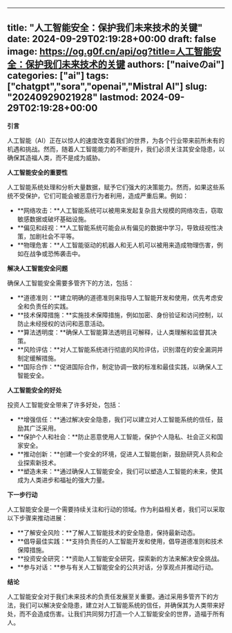 
---
title: "人工智能安全：保护我们未来技术的关键"
date: 2024-09-29T02:19:28+00:00
draft: false
image: https://og.g0f.cn/api/og?title=人工智能安全：保护我们未来技术的关键
authors: ["naiveのai"]
categories: ["ai"]
tags: ["chatgpt","sora","openai","Mistral AI"]
slug: "20240929021928"
lastmod: 2024-09-29T02:19:28+00:00
---
**引言**

人工智能（AI）正在以惊人的速度改变着我们的世界，为各个行业带来前所未有的机遇和挑战。然而，随着人工智能能力的不断提升，我们必须关注其安全隐患，以确保其造福人类，而不是成为威胁。

**人工智能安全的重要性**

人工智能系统处理和分析大量数据，赋予它们强大的决策能力。然而，如果这些系统不受保护，它们可能会被恶意行为者利用，造成严重后果。例如：

- **网络攻击：**人工智能系统可以被用来发起复杂且大规模的网络攻击，窃取敏感数据或破坏基础设施。
- **偏见和歧视：**人工智能系统可能会从有偏见的数据中学习，导致歧视性决策，加剧社会不平等。
- **物理危害：**人工智能驱动的机器人和无人机可以被用来造成物理伤害，例如在战争或恐怖袭击中。

**解决人工智能安全问题**

确保人工智能安全需要多管齐下的方法，包括：

- **道德准则：**建立明确的道德准则来指导人工智能开发和使用，优先考虑安全和负责任的实践。
- **技术保障措施：**实施技术保障措施，例如加密、身份验证和访问控制，以防止未经授权的访问和恶意活动。
- **算法透明度：**确保人工智能算法透明且可解释，让人类理解和监督其决策。
- **风险评估：**对人工智能系统进行彻底的风险评估，识别潜在的安全漏洞并制定缓解措施。
- **国际合作：**促进国际合作，制定协调一致的标准和最佳实践，以确保人工智能安全。

**人工智能安全的好处**

投资人工智能安全带来了许多好处，包括：

- **增强信任：**通过解决安全隐患，我们可以建立对人工智能系统的信任，鼓励其广泛采用。
- **保护个人和社会：**防止恶意使用人工智能，保护个人隐私、社会正义和国家安全。
- **推动创新：**创建一个安全的环境，促进人工智能创新，鼓励研究人员和企业探索新技术。
- **塑造未来：**通过确保人工智能安全，我们可以塑造人工智能的未来，使其成为人类进步和福祉的强大力量。

**下一步行动**

人工智能安全是一个需要持续关注和行动的领域。作为利益相关者，我们可以采取以下步骤来推动进展：

- **了解安全风险：**了解人工智能技术的安全隐患，保持最新动态。
- **倡导最佳实践：**支持负责任的人工智能开发和使用，倡导道德准则和技术保障措施。
- **投资安全研究：**资助人工智能安全研究，探索新的方法来解决安全挑战。
- **参与对话：**参与有关人工智能安全的公共对话，分享观点并推动行动。

**结论**

人工智能安全对于我们未来技术的负责任发展至关重要。通过采用多管齐下的方法，我们可以解决安全隐患，建立对人工智能系统的信任，并确保其为人类带来好处，而不会造成伤害。让我们共同努力打造一个人工智能安全的世界，造福于所有人。